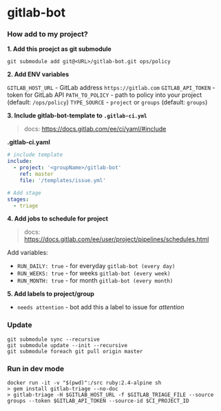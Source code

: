 # gitlab-bot

### How add to my project?

**1. Add this proejct as git submodule**

```
git submodule add git@<URL>/gitlab-bot.git ops/policy
```

**2. Add ENV variables**

`GITLAB_HOST_URL` - GitLab address `https://gitlab.com`
`GITLAB_API_TOKEN` - token for GitLab API
`PATH_TO_POLICY` - path to policy into your project (default: `/ops/policy`)
`TYPE_SOURCE` - `project` or `groups` (default: `groups`)

**3. Include gitlab-bot-template to `.gitlab-ci.yml`**

> docs: https://docs.gitlab.com/ee/ci/yaml/#include

**.gitlab-ci.yaml**
```yaml
# include template
include:
  - project: '<groupName>/gitlab-bot'
    ref: master
    file: '/templates/issue.yml'

# Add stage
stages:
  - triage
```

**4. Add jobs to schedule for project**

> docs: https://docs.gitlab.com/ee/user/project/pipelines/schedules.html

Add variables:
- `RUN_DAILY: true` - for everyday `gitlab-bot (every day)`
- `RUN_WEEKS: true` - for weeks `gitlab-bot (every week)`
- `RUN_MONTH: true` - for month `gitlab-bot (every month)`

**5. Add labels to project/group**

+ `needs attention` - bot add this a label to issue for *attention*

### Update

```
git submodule sync --recursive
git submodule update --init --recursive
git submodule foreach git pull origin master
```


### Run in dev mode

```
docker run -it -v "$(pwd)":/src ruby:2.4-alpine sh
> gem install gitlab-triage --no-doc
> gitlab-triage -H $GITLAB_HOST_URL -f $GITLAB_TRIAGE_FILE --source groups --token $GITLAB_API_TOKEN --source-id $CI_PROJECT_ID
```
